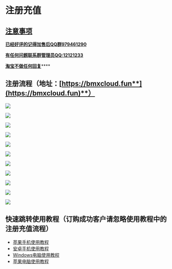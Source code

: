 # 注册充值

## [注意事项](https://bmxcloud.fun/)

[**已经好评的记得加售后QQ群979461290**](https://bmxcloud.fun/)

[**有任何问题联系群管理员QQ:12121233**](https://bmxcloud.fun/)

[ **淘宝不做任何回复**](https://bmxcloud.fun/)\*\*\*\*

## **注册流程（地址：**[**https://bmxcloud.fun**](https://bmxcloud.fun)**）**

![](.gitbook/assets/image%20%2858%29.png)

![](.gitbook/assets/image%20%2820%29.png)

![](.gitbook/assets/image%20%2846%29.png)

![](.gitbook/assets/image%20%2854%29.png)

![](.gitbook/assets/image%20%2830%29.png)

![](.gitbook/assets/image%20%2829%29.png)

![](.gitbook/assets/image%20%2867%29.png)

![](.gitbook/assets/image%20%284%29.png)

![](.gitbook/assets/image%20%2841%29.png)

![](.gitbook/assets/image%20%282%29.png)

![](.gitbook/assets/image%20%2828%29.png)

## 快速跳转使用教程（订购成功客户请忽略使用教程中的注册充值流程）

* [苹果手机使用教程](https://bmx168.com/use/ios)
* [安卓手机使用教程](https://bmx168.com/use/android)
* [Windows电脑使用教程](https://bmx168.com/use/win)
* [苹果电脑使用教程](https://bmx168.com/use/mac)



